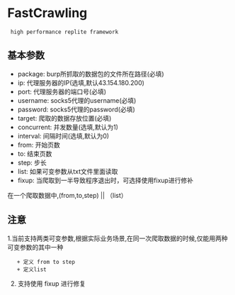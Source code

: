 # FastCrawling


     high performance replite framework

## 基本参数 
+ package: burp所抓取的数据包的文件所在路径(必填)
+ ip: 代理服务器的IP(选填,默认43.154.180.200)
+ port: 代理服务器的端口号(必填)
+ username: socks5代理的username(必填)
+ password: socks5代理的password(必填)
+ target: 爬取的数据存放位置(必填)
+ concurrent: 并发数量(选填,默认为1)
+ interval: 间隔时间(选填,默认为0)
+ from: 开始页数
+ to: 结束页数
+ step: 步长
+ list: 如果可变参数从txt文件里面读取
+ fixup: 当爬取到一半导致程序退出时，可选择使用fixup进行修补


在一个爬取数据中,(from,to,step) || （list）

## 注意
 
  1.当前支持两类可变参数,根据实际业务场景,在同一次爬取数据的时候,仅能用两种可变参数的其中一种
      
       + 定义 from to step
       + 定义list
  2. 支持使用 fixup 进行修复